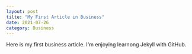 ```yaml
---
layout: post 
tilte: "My First Article in Business"
date: 2021-07-26
category: Business
---
```

Here is my first business article. I'm enjoying learnong Jekyll with GitHub. 